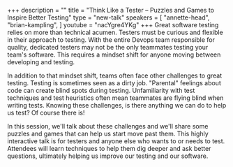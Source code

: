 +++
description = ""
title = "Think Like a Tester – Puzzles and Games to Inspire Better Testing"
type = "new-talk"
speakers = [
        "annette-head",
        "brian-kampling",
]
youtube = "nacYgre4YKg"
+++
Great software testing relies on more than technical acumen. Testers must be curious and flexible in their approach to testing. With the entire Devops team responsible for quality, dedicated testers may not be the only teammates testing your team's software. This requires a mindset shift for anyone moving between developing and testing. 

In addition to that mindset shift, teams often face other challenges to great testing. Testing is sometimes seen as a dirty job. "Parental" feelings about code can create blind spots during testing. Unfamiliarity with test techniques and test heuristics often mean teammates are flying blind when writing tests. Knowing these challenges, is there anything we can do to help us test?  Of course there is!

In this session, we'll talk about these challenges and we'll share some puzzles and games that can help us start move past them. This highly interactive talk is for testers and anyone else who wants to or needs to test. Attendees will learn techniques to help them dig deeper and ask better questions, ultimately helping us improve our testing and our software.